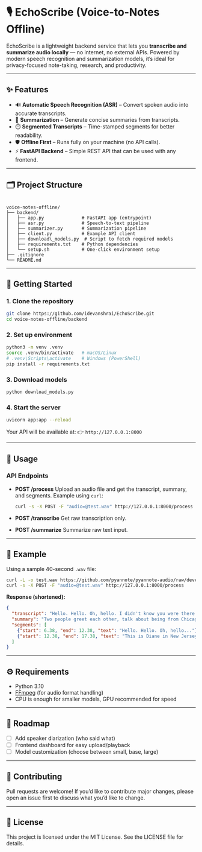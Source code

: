 # 🎙️ EchoScribe (Voice-to-Notes Offline)

EchoScribe is a lightweight backend service that lets you **transcribe and summarize audio locally** — no internet, no external APIs. Powered by modern speech recognition and summarization models, it’s ideal for privacy-focused note-taking, research, and productivity.

---

## ✨ Features
- 🔊 **Automatic Speech Recognition (ASR)** – Convert spoken audio into accurate transcripts.  
- 📝 **Summarization** – Generate concise summaries from transcripts.  
- ⏱️ **Segmented Transcripts** – Time-stamped segments for better readability.  
- 🛡️ **Offline First** – Runs fully on your machine (no API calls).  
- ⚡ **FastAPI Backend** – Simple REST API that can be used with any frontend.  

---

## 🗂️ Project Structure
```

voice-notes-offline/
├── backend/
│   ├── app.py              # FastAPI app (entrypoint)
│   ├── asr.py              # Speech-to-text pipeline
│   ├── summarizer.py       # Summarization pipeline
│   ├── client.py           # Example API client
│   ├── download\_models.py  # Script to fetch required models
│   ├── requirements.txt    # Python dependencies
│   └── setup.sh            # One-click environment setup
├── .gitignore
└── README.md

````

---

## 🚀 Getting Started

### 1. Clone the repository
```bash
git clone https://github.com/idevanshrai/EchoScribe.git
cd voice-notes-offline/backend
````

### 2. Set up environment

```bash
python3 -m venv .venv
source .venv/bin/activate   # macOS/Linux
# .venv\Scripts\activate    # Windows (PowerShell)
pip install -r requirements.txt
```

### 3. Download models

```bash
python download_models.py
```

### 4. Start the server

```bash
uvicorn app:app --reload
```

Your API will be available at:
👉 `http://127.0.0.1:8000`

---

## 🎯 Usage

### API Endpoints

* **POST /process**
  Upload an audio file and get the transcript, summary, and segments.
  Example using `curl`:

  ```bash
  curl -s -X POST -F "audio=@test.wav" http://127.0.0.1:8000/process
  ```

* **POST /transcribe**
  Get raw transcription only.

* **POST /summarize**
  Summarize raw text input.

---

## 🧪 Example

Using a sample 40-second `.wav` file:

```bash
curl -L -o test.wav https://github.com/pyannote/pyannote-audio/raw/develop/tutorials/assets/sample.wav
curl -s -X POST -F "audio=@test.wav" http://127.0.0.1:8000/process
```

**Response (shortened):**

```json
{
  "transcript": "Hello. Hello. Oh, hello. I didn't know you were there...",
  "summary": "Two people greet each other, talk about being from Chicago/New Jersey/Texas.",
  "segments": [
    {"start": 6.38, "end": 12.38, "text": "Hello. Hello. Oh, hello..."},
    {"start": 12.38, "end": 17.38, "text": "This is Diane in New Jersey..."}
  ]
}
```

---

## ⚙️ Requirements

* Python 3.10
* [FFmpeg](https://ffmpeg.org/) (for audio format handling)
* CPU is enough for smaller models, GPU recommended for speed

---

## 📌 Roadmap

* [ ] Add speaker diarization (who said what)
* [ ] Frontend dashboard for easy upload/playback
* [ ] Model customization (choose between small, base, large)

---

## 🤝 Contributing

Pull requests are welcome! If you’d like to contribute major changes, please open an issue first to discuss what you’d like to change.

---

## 📜 License

This project is licensed under the MIT License. See the LICENSE file for details.
